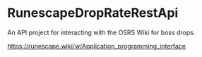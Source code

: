 # RunescapeDropRateRestApi
An API project for interacting with the OSRS Wiki for boss drops.


https://runescape.wiki/w/Application_programming_interface

